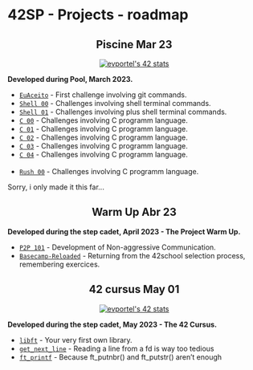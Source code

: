 # 42SP - Projects - roadmap

<h2 align="center">
	Piscine Mar 23
</h2>

<p align="center">
	<a href="https://github.com/JaeSeoKim/badge42"><img src="https://badge42.vercel.app/api/v2/clgz3vp5u001608l5gzuhclek/stats?cursusId=9&coalitionId=undefined" alt="evportel's 42 stats" /></a>
</p>

<strong>Developed during Pool, March 2023.</strong><br>

* [`EuAceito`](/00-Piscine-C/0.%20euaceito/)	- First challenge involving git commands.
* [`Shell 00`](/00-Piscine-C/1.%20shell00/)	- Challenges involving shell terminal commands.
* [`Shell 01`](/00-Piscine-C/2.%20shell01/)	- Challenges involving plus shell terminal commands.
* [`C 00`](/00-Piscine-C/3.%20C00/)	- Challenges involving C programm language.
* [`C 01`](/00-Piscine-C/4.%20C01/)	- Challenges involving C programm language.
* [`C 02`](/00-Piscine-C/5.%20C02/)	- Challenges involving C programm language.
* [`C 03`](/00-Piscine-C/6.%20C03/)	- Challenges involving C programm language.
* [`C 04`](/00-Piscine-C/7.%20C04/)	- Challenges involving C programm language.
<br/><br/>
* [`Rush 00`](/00-Piscine-C/Rush00/)	- Challenges involving C programm language.
<p>Sorry, i only made it this far...</p>


<h2 align="center">
	Warm Up Abr 23
</h2>

<strong>Developed during the step cadet, April 2023 - The Project Warm Up.</strong><br>

* [`P2P 101`](#)									- Development of Non-aggressive Communication.
* [`Basecamp-Reloaded`](1.%2042cursus-WarmUp-SP/)	- Returning from the 42school selection process, remembering exercices.

<h2 align="center">
	42 cursus May 01
</h2>
<p align="center">
	<a href="https://github.com/JaeSeoKim/badge42"><img src="https://badge42.vercel.app/api/v2/clgz3vp5u001608l5gzuhclek/stats?cursusId=21&coalitionId=undefined" alt="evportel's 42 stats" /></a>
</p>

<strong>Developed during the step cadet, May 2023 - The 42 Cursus.</strong><br>

* [`libft`](/01-Libft/)	- Your very first own library.
* [`get_next_line`](/02-Get-Next-Line/)	- Reading a line from a fd is way too tedious
* [`ft_printf`](/03-Ft-Printf/)	- Because ft_putnbr() and ft_putstr() aren’t enough
<!-- comment * [`born2beroot`](#)	- This document is a System Administration related exercise -->

<!-- Inserir novo submodulo
** git submodule add git@github.com:evertonportela/42cursus-03-FT-Printf.git pasta/meu-submodule -->

<!-- Atualizar submodulo existente, dentro do repositório desejado, fazer um pull
** git pull origin main -->